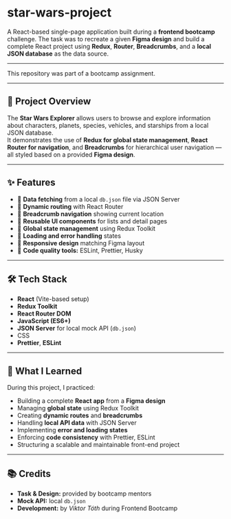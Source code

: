 # star-wars-project
A React-based single-page application built during a **frontend bootcamp** challenge. 
The task was to recreate a given **Figma design** and build a complete React project using **Redux**, **Router**, **Breadcrumbs**, and a **local JSON database** as the data source.

---

This repository was part of a bootcamp assignment.

---

## 🚀 Project Overview

The **Star Wars Explorer** allows users to browse and explore information about characters, planets, species, vehicles, and starships from a local JSON database.  
It demonstrates the use of **Redux for global state management**, **React Router for navigation**, and **Breadcrumbs** for hierarchical user navigation — all styled based on a provided **Figma design**.

---

## ✨ Features

- 🔹 **Data fetching** from a local `db.json` file via JSON Server  
- 🔹 **Dynamic routing** with React Router  
- 🔹 **Breadcrumb navigation** showing current location  
- 🔹 **Reusable UI components** for lists and detail pages  
- 🔹 **Global state management** using Redux Toolkit  
- 🔹 **Loading and error handling** states  
- 🔹 **Responsive design** matching Figma layout  
- 🔹 **Code quality tools:** ESLint, Prettier, Husky

---

## 🛠️ Tech Stack

- **React** (Vite-based setup)  
- **Redux Toolkit**  
- **React Router DOM**  
- **JavaScript (ES6+)**  
- **JSON Server** for local mock API (`db.json`)  
- CSS 
- **Prettier**, **ESLint**

---

## 🧠 What I Learned

During this project, I practiced:
- Building a complete **React app** from a **Figma design**
- Managing **global state** using Redux Toolkit
- Creating **dynamic routes** and **breadcrumbs**
- Handling **local API data** with JSON Server
- Implementing **error and loading states**
- Enforcing **code consistency** with Prettier, ESLint
- Structuring a scalable and maintainable front-end project

---

## 📚 Credits

- **Task & Design:** provided by bootcamp mentors  
- **Mock API:** local `db.json`  
- **Development:** by *Viktor Tóth* during Frontend Bootcamp

